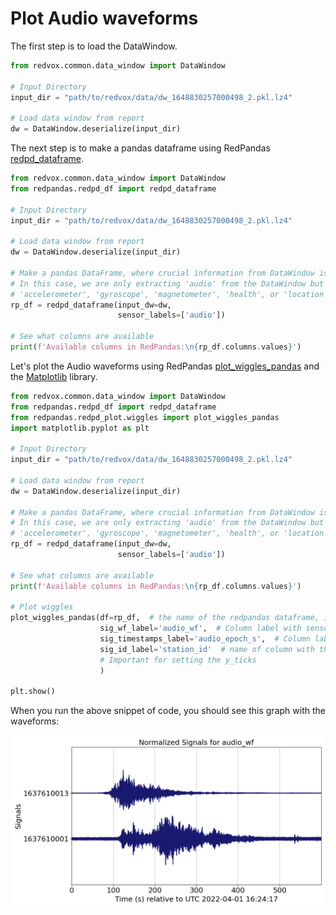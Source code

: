 # Plot Audio waveforms

The first step is to load the DataWindow.

```python
from redvox.common.data_window import DataWindow

# Input Directory
input_dir = "path/to/redvox/data/dw_1648830257000498_2.pkl.lz4"

# Load data window from report
dw = DataWindow.deserialize(input_dir)
```
The next step is to make a pandas dataframe using RedPandas [redpd_dataframe](https://github.com/RedVoxInc/redpandas/blob/master/docs/redpandas/using_redpandas.md#opening-redvox-data-with-redpandas).

```python
from redvox.common.data_window import DataWindow
from redpandas.redpd_df import redpd_dataframe

# Input Directory
input_dir = "path/to/redvox/data/dw_1648830257000498_2.pkl.lz4"

# Load data window from report
dw = DataWindow.deserialize(input_dir)

# Make a pandas DataFrame, where crucial information from DataWindow is extracted
# In this case, we are only extracting 'audio' from the DataWindow but other sensors such as 'barometer',
# 'accelerometer', 'gyroscope', 'magnetometer', 'health', or 'location' are possible
rp_df = redpd_dataframe(input_dw=dw,
                        sensor_labels=['audio'])

# See what columns are available
print(f'Available columns in RedPandas:\n{rp_df.columns.values}')
```

Let's plot the Audio waveforms using RedPandas [plot_wiggles_pandas](https://github.com/RedVoxInc/redpandas/blob/master/docs/redpandas/advance_use_redpandas.md#plot-waveforms)
and the [Matplotlib](https://matplotlib.org/) library.

```python
from redvox.common.data_window import DataWindow
from redpandas.redpd_df import redpd_dataframe
from redpandas.redpd_plot.wiggles import plot_wiggles_pandas
import matplotlib.pyplot as plt

# Input Directory
input_dir = "path/to/redvox/data/dw_1648830257000498_2.pkl.lz4"

# Load data window from report
dw = DataWindow.deserialize(input_dir)

# Make a pandas DataFrame, where crucial information from DataWindow is extracted
# In this case, we are only extracting 'audio' from the DataWindow but other sensors such as 'barometer',
# 'accelerometer', 'gyroscope', 'magnetometer', 'health', or 'location' are possible
rp_df = redpd_dataframe(input_dw=dw,
                        sensor_labels=['audio'])

# See what columns are available
print(f'Available columns in RedPandas:\n{rp_df.columns.values}')

# Plot wiggles
plot_wiggles_pandas(df=rp_df,  # the name of the redpandas dataframe, in this case rp_df
                    sig_wf_label='audio_wf',  # Column label with sensor data, in this case audio
                    sig_timestamps_label='audio_epoch_s',  # Column label with timestamps data
                    sig_id_label='station_id'  # name of column with the ID/names of stations.
                    # Important for setting the y_ticks
                    )

plt.show()
```

When you run the above snippet of code, you should see this graph with the waveforms:

![](../img/fig_ex_04.png)